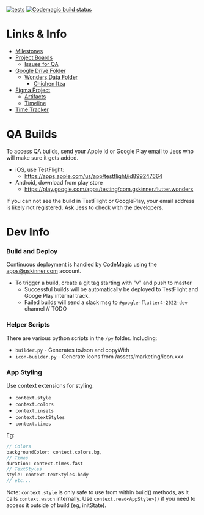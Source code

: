 [![tests](https://github.com/gskinnerTeam/flutter-wonders-app/actions/workflows/tests.yaml/badge.svg)](https://github.com/gskinnerTeam/flutter-wonders-app/actions/workflows/tests.yaml) [![Codemagic build status](https://api.codemagic.io/apps/622baf8cde572f4898e607ba/622baf8cde572f4898e607b9/status_badge.svg)](https://codemagic.io/apps/622baf8cde572f4898e607ba/622baf8cde572f4898e607b9/latest_build)
# Links & Info

- [Milestones](https://github.com/gskinnerTeam/flutter-wonders-app/milestones?direction=asc&sort=due_date&state=open)
- [Project Boards](https://github.com/orgs/gskinnerTeam/projects/4/views/4)
  - [Issues for QA](https://github.com/orgs/gskinnerTeam/projects/4/views/6)
- [Google Drive Folder](https://drive.google.com/drive/folders/1tKwqBFGll87pK-iXon0AwpW36oRDCYAt)
  - [Wonders Data Folder](https://drive.google.com/drive/folders/1U2Z1axcJh8v65fUiXmJEDJKAdtK1R4WA) 
    - [Chichen Itza](https://docs.google.com/document/d/1_YDWlRiAFz-8kPvHJo2X5UyNi6jk5YGlBBwe2v5KcN4/edit)
- [Figma Project](https://www.figma.com/file/814LAO3wAzMNbB7YYPZpnZ/Wireframe)
  - [Artifacts](https://www.figma.com/file/814LAO3wAzMNbB7YYPZpnZ/Wireframe?node-id=785%3A7621)
  - [Timeline](https://www.figma.com/file/814LAO3wAzMNbB7YYPZpnZ/Wireframe?node-id=785%3A6853)
- [Time Tracker](https://timetracker.gskinner.com/#c=CD164420-AFD3-4BD6-B60D-BDEB28253846&p=82826D2A-E5E5-4D56-B689-B9DBF169A2D0&t=EAB922B4-2402-49CC-9666-D3FA76A2C33A)

# QA Builds
To access QA builds, send your Apple Id or Google Play email to Jess who will make sure it gets added.
- iOS, use TestFlight:
  - https://apps.apple.com/us/app/testflight/id899247664
- Android, download from play store
  - https://play.google.com/apps/testing/com.gskinner.flutter.wonders

If you can not see the build in TestFlight or GooglePlay, your email address is likely not registered. Ask Jess to check with the developers.

# Dev Info

### Build and Deploy
Continuous deployment is handled by CodeMagic using the apps@gskinner.com account. 
- To trigger a build, create a git tag starting with "v" and push to master
  - Successful builds will be automatically be deployed to TestFlight and Googe Play internal track.
  - Failed builds will send a slack msg to `#google-flutter4-2022-dev` channel // TODO

### Helper Scripts
There are various python scripts in the `/py` folder. Including:
- `builder.py` - Generates toJson and copyWith
- `icon-builder.py` - Generate icons from /assets/marketing/icon.xxx

### App Styling
Use context extensions for styling.
- `context.style`
- `context.colors`
- `context.insets`
- `context.textStyles`
- `context.times`

Eg:
```dart
// Colors
backgroundColor: context.colors.bg,
// Times
duration: context.times.fast
// TextStyles
style: context.textStyles.body
// etc...
```

Note: `context.style` is only safe to use from within build() methods, as it calls `context.watch` internally. Use `context.read<AppStyle>()` if you need to access it outside of build (eg, initState).
